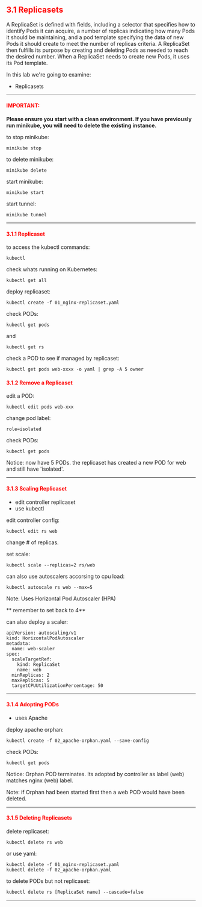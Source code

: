 ## <font color='red'> 3.1 Replicasets </font>
A ReplicaSet is defined with fields, including a selector that specifies how to identify Pods it can acquire, a number of replicas indicating how many Pods it should be maintaining, and a pod template specifying the data of new Pods it should create to meet the number of replicas criteria. A ReplicaSet then fulfills its purpose by creating and deleting Pods as needed to reach the desired number. When a ReplicaSet needs to create new Pods, it uses its Pod template.

In this lab we're going to examine:
* Replicasets

---

#### <font color='red'>IMPORTANT:</font> 
<strong>Please ensure you start with a clean environment. 
If you have previously run minikube, you will need to delete the existing instance.</strong>

to stop  minikube:
```
minikube stop
```
to delete  minikube:
```
minikube delete
```
start minikube:
```
minikube start
```
start tunnel:
```
minikube tunnel
```

--- 

#### <font color='red'> 3.1.1 Replicaset </font>
to access the kubectl commands:
```
kubectl
```
check whats running on Kubernetes:
```
kubectl get all
```
deploy replicaset:
```
kubectl create -f 01_nginx-replicaset.yaml
```
check PODs:
```
kubectl get pods
```
and 
```
kubectl get rs
```
check a POD to see if managed by replicaset:
```
kubectl get pods web-xxxx -o yaml | grep -A 5 owner
```

#### <font color='red'> 3.1.2 Remove a Replicaset </font>
edit a POD:
```
kubectl edit pods web-xxx
```
change pod label:
```
role=isolated
```
check PODs:
```
kubectl get pods
```
Notice: now have 5 PODs. the replicaset has created a new POD for web and still have 'isolated'.

---

#### <font color='red'> 3.1.3 Scaling Replicaset </font>
* edit controller replicaset
* use kubectl

edit controller config:
```
kubectl edit rs web
```
change # of replicas.  

set scale:
```
kubectl scale --replicas=2 rs/web
```
can also use autoscalers accorsing to cpu load:
```
kubectl autoscale rs web --max=5
```
Note: Uses Horizontal Pod Autoscaler (HPA)

** remember to set back to 4**

can also deploy a scaler:
```
apiVersion: autoscaling/v1
kind: HorizontalPodAutoscaler
metadata:
  name: web-scaler
spec:
  scaleTargetRef:
    kind: ReplicaSet
    name: web
  minReplicas: 2
  maxReplicas: 5
  targetCPUUtilizationPercentage: 50
```

---

#### <font color='red'> 3.1.4 Adopting PODs </font>
* uses Apache

deploy apache orphan:
```
kubectl create -f 02_apache-orphan.yaml --save-config
```
check PODs:
```
kubectl get pods
```
Notice: Orphan POD terminates. Its adopted by controller as label (web) matches nginx (web) label.

Note: if Orphan had been started first then a web POD would have been deleted.

---

#### <font color='red'> 3.1.5 Deleting Replicasets </font>
delete replicaset:
```
kubectl delete rs web
```
or use yaml:
```
kubectl delete -f 01_nginx-replicaset.yaml
kubectl delete -f 02_apache-orphan.yaml
```
to delete PODs but not replicaset:
```
kubectl delete rs [ReplicaSet name] --cascade=false
```

---